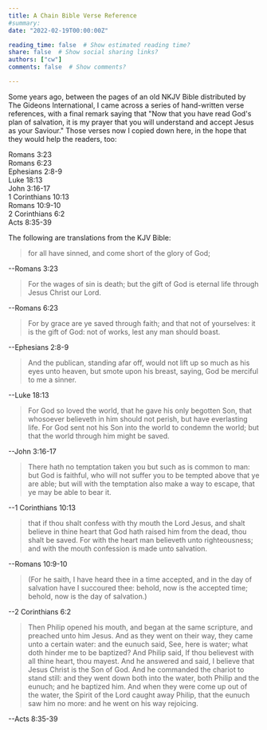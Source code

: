 ```yaml
---
title: A Chain Bible Verse Reference
#summary: 
date: "2022-02-19T00:00:00Z"

reading_time: false  # Show estimated reading time?
share: false  # Show social sharing links?
authors: ["cw"]
comments: false  # Show comments?

---
```


Some years ago, between the pages of an old NKJV Bible distributed by The Gideons International, I came across a series of hand-written verse references, with a final remark saying that "Now that you have read God's plan of salvation, it is my prayer that you will understand and accept Jesus as your Saviour." Those verses now I copied down here, in the hope that they would help the readers, too:

Romans 3:23  
Romans 6:23  
Ephesians 2:8-9  
Luke 18:13  
John 3:16-17  
1 Corinthians 10:13  
Romans 10:9-10  
2 Corinthians 6:2  
Acts 8:35-39  

The following are translations from the KJV Bible:

> for all have sinned, and come short of the glory of God;

--Romans 3:23

> For the wages of sin is death; but the gift of God is eternal life through Jesus Christ our Lord.

--Romans 6:23

> For by grace are ye saved through faith; and that not of yourselves: it is the gift of God: not of works, lest any man should boast.

--Ephesians 2:8-9

> And the publican, standing afar off, would not lift up so much as his eyes unto heaven, but smote upon his breast, saying, God be merciful to me a sinner.

--Luke 18:13

> For God so loved the world, that he gave his only begotten Son, that whosoever believeth in him should not perish, but have everlasting life. For God sent not his Son into the world to condemn the world; but that the world through him might be saved.

--John 3:16-17

> There hath no temptation taken you but such as is common to man: but God is faithful, who will not suffer you to be tempted above that ye are able; but will with the temptation also make a way to escape, that ye may be able to bear it.

--1 Corinthians 10:13

> that if thou shalt confess with thy mouth the Lord Jesus, and shalt believe in thine heart that God hath raised him from the dead, thou shalt be saved. For with the heart man believeth unto righteousness; and with the mouth confession is made unto salvation.

--Romans 10:9-10

> (For he saith, I have heard thee in a time accepted, and in the day of salvation have I succoured thee: behold, now is the accepted time; behold, now is the day of salvation.)

--2 Corinthians 6:2

> Then Philip opened his mouth, and began at the same scripture, and preached unto him Jesus. And as they went on their way, they came unto a certain water: and the eunuch said, See, here is water; what doth hinder me to be baptized? And Philip said, If thou believest with all thine heart, thou mayest. And he answered and said, I believe that Jesus Christ is the Son of God. And he commanded the chariot to stand still: and they went down both into the water, both Philip and the eunuch; and he baptized him. And when they were come up out of the water, the Spirit of the Lord caught away Philip, that the eunuch saw him no more: and he went on his way rejoicing.

--Acts 8:35-39
